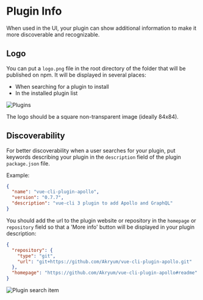 # Plugin Info

When used in the UI, your plugin can show additional information to make it more discoverable and recognizable.

## Logo

You can put a `logo.png` file in the root directory of the folder that will be published on npm. It will be displayed in several places:
 - When searching for a plugin to install
 - In the installed plugin list

![Plugins](/plugins.png)

The logo should be a square non-transparent image (ideally 84x84).

## Discoverability

For better discoverability when a user searches for your plugin, put keywords describing your plugin in the `description` field of the plugin `package.json` file.

Example:

```json
{
  "name": "vue-cli-plugin-apollo",
  "version": "0.7.7",
  "description": "vue-cli 3 plugin to add Apollo and GraphQL"
}
```

You should add the url to the plugin website or repository in the `homepage` or `repository` field so that a 'More info' button will be displayed in your plugin description:

```json
{
  "repository": {
    "type": "git",
    "url": "git+https://github.com/Akryum/vue-cli-plugin-apollo.git"
  },
  "homepage": "https://github.com/Akryum/vue-cli-plugin-apollo#readme"
}
```

![Plugin search item](/plugin-search-item.png)
